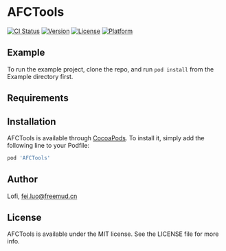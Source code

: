 # AFCTools

[![CI Status](https://img.shields.io/travis/Lofi/AFCTools.svg?style=flat)](https://travis-ci.org/Lofi/AFCTools)
[![Version](https://img.shields.io/cocoapods/v/AFCTools.svg?style=flat)](https://cocoapods.org/pods/AFCTools)
[![License](https://img.shields.io/cocoapods/l/AFCTools.svg?style=flat)](https://cocoapods.org/pods/AFCTools)
[![Platform](https://img.shields.io/cocoapods/p/AFCTools.svg?style=flat)](https://cocoapods.org/pods/AFCTools)

## Example

To run the example project, clone the repo, and run `pod install` from the Example directory first.

## Requirements

## Installation

AFCTools is available through [CocoaPods](https://cocoapods.org). To install
it, simply add the following line to your Podfile:

```ruby
pod 'AFCTools'
```

## Author

Lofi, fei.luo@freemud.cn

## License

AFCTools is available under the MIT license. See the LICENSE file for more info.
